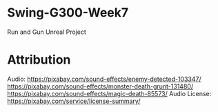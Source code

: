 # Swing-G300-Week7
Run and Gun Unreal Project

# Attribution

Audio: 
  https://pixabay.com/sound-effects/enemy-detected-103347/
  https://pixabay.com/sound-effects/monster-death-grunt-131480/
  https://pixabay.com/sound-effects/magic-death-85573/
Audio License: https://pixabay.com/service/license-summary/
